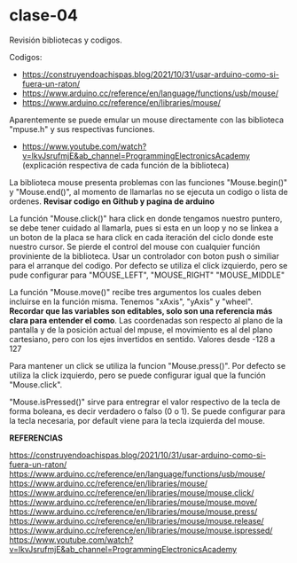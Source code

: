 # clase-04

Revisión bibliotecas y codigos.

Codigos:
* <https://construyendoachispas.blog/2021/10/31/usar-arduino-como-si-fuera-un-raton/>
* <https://www.arduino.cc/reference/en/language/functions/usb/mouse/>
* <https://www.arduino.cc/reference/en/libraries/mouse/>


Aparentemente se puede emular un mouse directamente con las biblioteca "mpuse.h" y sus respectivas funciones.
  * <https://www.youtube.com/watch?v=lkvJsrufmjE&ab_channel=ProgrammingElectronicsAcademy> (explicación respectiva de cada función de la biblioteca)

La biblioteca mouse presenta problemas con las funciones "Mouse.begin()" y "Mouse.end()", al momento de llamarlas no se ejecuta un codigo o lista de ordenes. **Revisar codigo en Github y pagina de arduino**

La función "Mouse.click()" hara click en donde tengamos nuestro puntero, se debe tener cuidado al llamarla, pues si esta en un loop y no se linkea a un boton de la placa se hara click en cada iteración del ciclo donde este nuestro cursor. Se pierde el control del mouse con cualquier función proviniente de la biblioteca. Usar un controlador con boton push o similiar para el arranque del codigo. Por defecto se utiliza el click izquierdo, pero se pude configurar para "MOUSE_LEFT", "MOUSE_RIGHT" "MOUSE_MIDDLE"

La función "Mouse.move()" recibe tres argumentos los cuales deben  incluirse en la función misma. Tenemos "xAxis", "yAxis" y "wheel". **Recordar que las variables son editables, solo son una referencia más clara para entender el como**. Las coordenadas son respecto al plano de la pantalla y de la posición actual del mpuse, el movimiento es al del plano cartesiano, pero con los ejes invertidos en sentido. Valores desde -128 a 127

Para mantener un click se utiliza la funcion "Mouse.press()". Por defecto se utiliza la click izquierdo, pero se puede configurar igual que la función "Mouse.click". 

"Mouse.isPressed()" sirve para entregrar el valor respectivo de la tecla de forma boleana, es decir verdadero o falso (0 o 1). Se puede configurar para la tecla necesaria, por default viene para la tecla izquierda del mouse.



**REFERENCIAS**

<https://construyendoachispas.blog/2021/10/31/usar-arduino-como-si-fuera-un-raton/>
<https://www.arduino.cc/reference/en/language/functions/usb/mouse/>
<https://www.arduino.cc/reference/en/libraries/mouse/>
<https://www.arduino.cc/reference/en/libraries/mouse/mouse.click/>
<https://www.arduino.cc/reference/en/libraries/mouse/mouse.move/>
<https://www.arduino.cc/reference/en/libraries/mouse/mouse.press/>
<https://www.arduino.cc/reference/en/libraries/mouse/mouse.release/>
<https://www.arduino.cc/reference/en/libraries/mouse/mouse.ispressed/>
<https://www.youtube.com/watch?v=lkvJsrufmjE&ab_channel=ProgrammingElectronicsAcademy>



